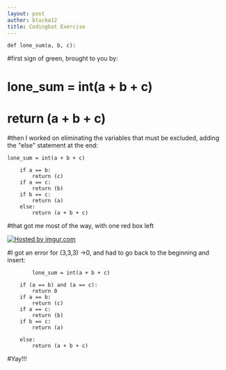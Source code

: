 ```yaml
---
layout: post
author: blucka12
title: Codingbat Exercise
---
```


```
def lone_sum(a, b, c):
```
  
  #first sign of green, brought to you by:  
  #  lone_sum = int(a + b + c)
  #  return (a + b + c)
  #then I worked on eliminating the variables that must be excluded, adding the "else" statement at the end:

```
lone_sum = int(a + b + c)
    
    if a == b: 
        return (c)
    if a == c:
        return (b)
    if b == c:
        return (a)
    else:
        return (a + b + c)
```

  #that got me most of the way, with one red box left
        
<a href="http://imgur.com/dmLlyTu"><img src="http://i.imgur.com/dmLlyTu.png?1" title="Hosted by imgur.com" /></a>
        
  #I got an error for (3,3,3) ->0, and had to go back to the beginning and insert:

```        
        lone_sum = int(a + b + c)
    
    if (a == b) and (a == c):
        return 0
    if a == b: 
        return (c)
    if a == c:
        return (b)
    if b == c:
        return (a)
    
    else:
        return (a + b + c)
```

   #Yay!!!
